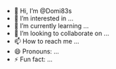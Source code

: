 - 👋 Hi, I’m @Domi83s
- 👀 I’m interested in ...
- 🌱 I’m currently learning ...
- 💞️ I’m looking to collaborate on ...
- 📫 How to reach me ...
- 😄 Pronouns: ...
- ⚡ Fun fact: ...
<!---
Domi83s/Domi83s is a ✨ special ✨ repository because its `README.md` (this file) appears on your GitHub profile.
You can click the Preview link to take a look at your changes.
--->
